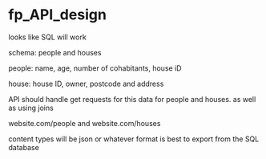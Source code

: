 # fp_API_design
looks like SQL will work

schema: people and houses

people: name, age, number of cohabitants, house iD

house: house ID, owner, postcode and address

API should handle get requests for this data for people and houses. as well as using joins

website.com/people and website.com/houses

content types will be json or whatever format is best to export from the SQL database